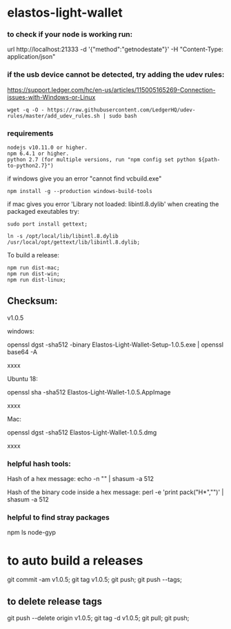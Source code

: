 # elastos-light-wallet

### to check if your node is working run:

url http://localhost:21333 -d '{"method":"getnodestate"}' -H "Content-Type: application/json"

### if the usb device cannot be detected, try adding the udev rules:
https://support.ledger.com/hc/en-us/articles/115005165269-Connection-issues-with-Windows-or-Linux

```
wget -q -O - https://raw.githubusercontent.com/LedgerHQ/udev-rules/master/add_udev_rules.sh | sudo bash
```


### requirements

```
nodejs v10.11.0 or higher.
npm 6.4.1 or higher.
python 2.7 (for multiple versions, run "npm config set python ${path-to-python2.7}")
```

if windows give you an error "cannot find vcbuild.exe"

```
npm install -g --production windows-build-tools
```

if mac gives you error 'Library not loaded: libintl.8.dylib' when creating the packaged exeutables try:

```
sudo port install gettext;

ln -s /opt/local/lib/libintl.8.dylib /usr/local/opt/gettext/lib/libintl.8.dylib;
```

To build a release:
```
npm run dist-mac;
npm run dist-win;
npm run dist-linux;
```


## Checksum:
  v1.0.5

  windows:

  openssl dgst -sha512 -binary Elastos-Light-Wallet-Setup-1.0.5.exe | openssl base64 -A

  xxxx

  Ubuntu 18:

  openssl sha -sha512 Elastos-Light-Wallet-1.0.5.AppImage

  xxxx

  Mac:

  openssl dgst -sha512 Elastos-Light-Wallet-1.0.5.dmg

  xxxx


### helpful hash tools:
Hash of a hex message:
echo -n "<hex>" | shasum -a 512

Hash of the binary code inside a hex message:
perl -e 'print pack("H*","<hex>")' | shasum -a 512

### helpful to find stray packages

npm ls node-gyp


# to auto build a releases
  git commit -am v1.0.5;
  git tag v1.0.5;
  git push;
  git push --tags;

## to delete release tags
  git push --delete origin v1.0.5;
  git tag -d v1.0.5;
  git pull;
  git push;
